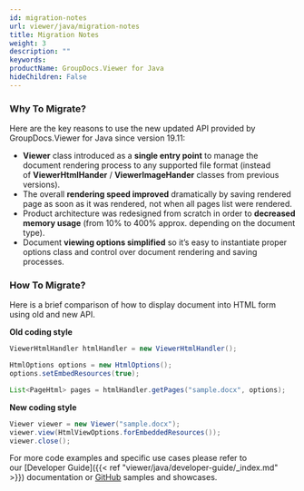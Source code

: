 ```yaml
---
id: migration-notes
url: viewer/java/migration-notes
title: Migration Notes
weight: 3
description: ""
keywords: 
productName: GroupDocs.Viewer for Java
hideChildren: False
---
```

### Why To Migrate?
  
Here are the key reasons to use the new updated API provided by GroupDocs.Viewer for Java since version 19.11:

*   **Viewer** class introduced as a **single entry point** to manage the document rendering process to any supported file format (instead of **ViewerHtmlHander** / **ViewerImageHander** classes from previous versions).    
*   The overall **rendering speed improved** dramatically by saving rendered page as soon as it was rendered, not when all pages list were rendered. 
*   Product architecture was redesigned from scratch in order to **decreased memory usage** (from 10% to 400% approx. depending on the document type).
*   Document **viewing options simplified** so it’s easy to instantiate proper options class and control over document rendering and saving processes.        
    

### How To Migrate?

Here is a brief comparison of how to display document into HTML form using old and new API.  

**Old coding style**

```java
ViewerHtmlHandler htmlHandler = new ViewerHtmlHandler();

HtmlOptions options = new HtmlOptions();
options.setEmbedResources(true);

List<PageHtml> pages = htmlHandler.getPages("sample.docx", options);
```

**New coding style**

```java
Viewer viewer = new Viewer("sample.docx");
viewer.view(HtmlViewOptions.forEmbeddedResources());
viewer.close();
```

For more code examples and specific use cases please refer to our [Developer Guide]({{< ref "viewer/java/developer-guide/_index.md" >}}) documentation or [GitHub](https://github.com/groupdocs-viewer/GroupDocs.Viewer-for-Java) samples and showcases.
